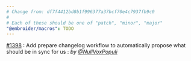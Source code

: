```yaml
---
# Change from: df7f4412bd8b1f996377a37bcf70e4c7937fb9c0
#
# Each of these should be one of "patch", "minor", "major"
"@embroider/macros": TODO
---
```


[#1398](https://github.com/embroider-build/embroider/pull/1398) : Add prepare changelog workflow to automatically propose what should be in sync for us : _by [@NullVoxPopuli](https://github.com/NullVoxPopuli)_